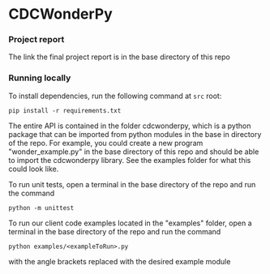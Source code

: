 # CDCWonderPy

### Project report
The link the final project report is in the base directory of this repo


### Running locally
To install dependencies, run the following command at `src` root:
```
pip install -r requirements.txt
```

The entire API is contained in the folder cdcwonderpy, which is a python package that can be imported from python modules in the base in directory of the repo. For example, you could create a new program "wonder_example.py" in the base directory of this repo and should be able to import the cdcwonderpy library. See the examples folder for what this could look like.

To run unit tests, open a terminal in the base directory of the repo and run the command
```
python -m unittest
```

To run our client code examples located in the "examples" folder, open a terminal in the base directory of the repo and run the command
```
python examples/<exampleToRun>.py
```
with the angle brackets replaced with the desired example module